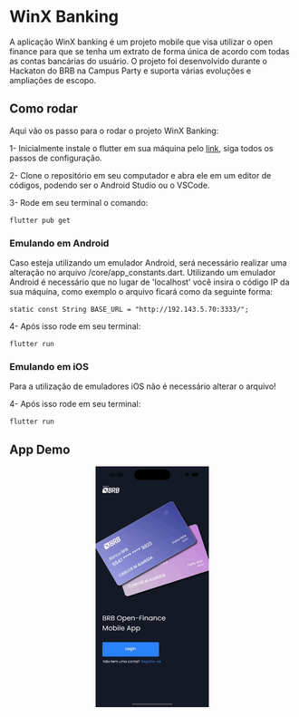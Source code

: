 # WinX Banking

A aplicação WinX banking é um projeto mobile que visa utilizar o open finance para que se tenha um extrato de forma única de acordo com todas as contas bancárias do usuário. O projeto foi desenvolvido durante o Hackaton do BRB na Campus Party e suporta várias evoluções e ampliações de escopo.

## Como rodar

Aqui vão os passo para o rodar o projeto WinX Banking:

1- Inicialmente instale o flutter em sua máquina pelo [link](https://docs.flutter.dev/get-started/install?gclid=Cj0KCQjw_r6hBhDdARIsAMIDhV_VVFe5pFqpwGlWv8tuA6W4lJZ9fMg4H3_W263GkI_81rjB5RRW_N8aAnvVEALw_wcB&gclsrc=aw.ds), siga todos os passos de configuração.

2- Clone o repositório em seu computador e abra ele em um editor de códigos, podendo ser o Android Studio ou o VSCode.

3- Rode em seu terminal o comando:

```
flutter pub get
```

### Emulando em Android

Caso esteja utilizando um emulador Android, será necessário realizar uma alteração no arquivo /core/app_constants.dart. Utilizando um emulador Android é necessário que no lugar de 'localhost' você insira o código IP da sua máquina, como exemplo o arquivo ficará como da seguinte forma:

```
static const String BASE_URL = "http://192.143.5.70:3333/";

```

4- Após isso rode em seu terminal: 

```
flutter run
```

### Emulando em iOS

Para a utilização de emuladores iOS não é necessário alterar o arquivo!


4- Após isso rode em seu terminal: 

```
flutter run
```

## App Demo

<center>
    <img src="video/demo.gif" alt="Employee data" width="200" height="425" title="Employee Data title">               
</center>
